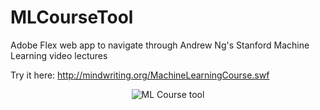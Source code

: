 MLCourseTool
============

Adobe Flex web app to navigate through Andrew Ng's Stanford Machine Learning video lectures

Try it here: http://mindwriting.org/MachineLearningCourse.swf

<p align="center" >
  <img src="http://mindwriting.org/blog/wp-content/uploads/2014/06/ml_coursetool1.png" alt="ML Course tool" title="ML Course tool" />
</p>
